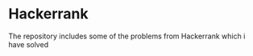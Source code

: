 Hackerrank
==========
The repository includes some of the problems from Hackerrank which i have solved
